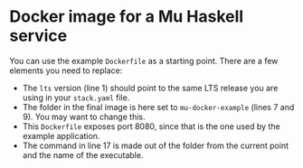 # Docker image for a Mu Haskell service

You can use the example `Dockerfile` as a starting point. There are a few elements you need to replace:

- The `lts` version (line 1) should point to the same LTS release you are using in your `stack.yaml` file.
- The folder in the final image is here set to `mu-docker-example` (lines 7 and 9). You may want to change this.
- This `Dockerfile` exposes port 8080, since that is the one used by the example application.
- The command in line 17 is made out of the folder from the current point and the name of the executable.